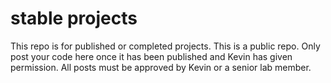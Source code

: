 # stable projects
This repo is for published or completed projects. This is a public repo. Only post your code here once it has been published and Kevin has given permission. All posts must be approved by Kevin or a senior lab member. 

